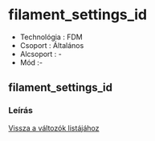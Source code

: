 # filament\_settings\_id

* Technológia : FDM
* Csoport : Általános
* Alcsoport : -
* Mód :-

## filament\_settings\_id

### Leírás

[Vissza a változók listájához](variable_list.md)

